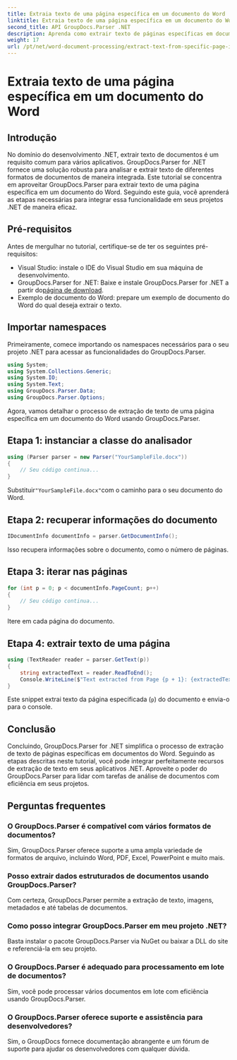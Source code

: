 ```yaml
---
title: Extraia texto de uma página específica em um documento do Word
linktitle: Extraia texto de uma página específica em um documento do Word
second_title: API GroupDocs.Parser .NET
description: Aprenda como extrair texto de páginas específicas em documentos do Word usando GroupDocs.Parser for .NET. Integre recursos de extração de texto ao seu .NET.
weight: 17
url: /pt/net/word-document-processing/extract-text-from-specific-page-in-word-document/
---
```


# Extraia texto de uma página específica em um documento do Word

## Introdução
No domínio do desenvolvimento .NET, extrair texto de documentos é um requisito comum para vários aplicativos. GroupDocs.Parser for .NET fornece uma solução robusta para analisar e extrair texto de diferentes formatos de documentos de maneira integrada. Este tutorial se concentra em aproveitar GroupDocs.Parser para extrair texto de uma página específica em um documento do Word. Seguindo este guia, você aprenderá as etapas necessárias para integrar essa funcionalidade em seus projetos .NET de maneira eficaz.
## Pré-requisitos
Antes de mergulhar no tutorial, certifique-se de ter os seguintes pré-requisitos:
- Visual Studio: instale o IDE do Visual Studio em sua máquina de desenvolvimento.
-  GroupDocs.Parser for .NET: Baixe e instale GroupDocs.Parser for .NET a partir do[página de download](https://releases.groupdocs.com/parser/net/).
- Exemplo de documento do Word: prepare um exemplo de documento do Word do qual deseja extrair o texto.

## Importar namespaces
Primeiramente, comece importando os namespaces necessários para o seu projeto .NET para acessar as funcionalidades do GroupDocs.Parser.
```csharp
using System;
using System.Collections.Generic;
using System.IO;
using System.Text;
using GroupDocs.Parser.Data;
using GroupDocs.Parser.Options;
```

Agora, vamos detalhar o processo de extração de texto de uma página específica em um documento do Word usando GroupDocs.Parser.
## Etapa 1: instanciar a classe do analisador
```csharp
using (Parser parser = new Parser("YourSampleFile.docx"))
{
    // Seu código continua...
}
```
 Substituir`"YourSampleFile.docx"`com o caminho para o seu documento do Word.
## Etapa 2: recuperar informações do documento
```csharp
IDocumentInfo documentInfo = parser.GetDocumentInfo();
```
Isso recupera informações sobre o documento, como o número de páginas.
## Etapa 3: iterar nas páginas
```csharp
for (int p = 0; p < documentInfo.PageCount; p++)
{
    // Seu código continua...
}
```
Itere em cada página do documento.
## Etapa 4: extrair texto de uma página
```csharp
using (TextReader reader = parser.GetText(p))
{
    string extractedText = reader.ReadToEnd();
    Console.WriteLine($"Text extracted from Page {p + 1}: {extractedText}");
}
```
Este snippet extrai texto da página especificada (`p`) do documento e envia-o para o console.

## Conclusão
Concluindo, GroupDocs.Parser for .NET simplifica o processo de extração de texto de páginas específicas em documentos do Word. Seguindo as etapas descritas neste tutorial, você pode integrar perfeitamente recursos de extração de texto em seus aplicativos .NET. Aproveite o poder do GroupDocs.Parser para lidar com tarefas de análise de documentos com eficiência em seus projetos.

## Perguntas frequentes
### O GroupDocs.Parser é compatível com vários formatos de documentos?
Sim, GroupDocs.Parser oferece suporte a uma ampla variedade de formatos de arquivo, incluindo Word, PDF, Excel, PowerPoint e muito mais.
### Posso extrair dados estruturados de documentos usando GroupDocs.Parser?
Com certeza, GroupDocs.Parser permite a extração de texto, imagens, metadados e até tabelas de documentos.
### Como posso integrar GroupDocs.Parser em meu projeto .NET?
Basta instalar o pacote GroupDocs.Parser via NuGet ou baixar a DLL do site e referenciá-la em seu projeto.
### O GroupDocs.Parser é adequado para processamento em lote de documentos?
Sim, você pode processar vários documentos em lote com eficiência usando GroupDocs.Parser.
### O GroupDocs.Parser oferece suporte e assistência para desenvolvedores?
Sim, o GroupDocs fornece documentação abrangente e um fórum de suporte para ajudar os desenvolvedores com qualquer dúvida.